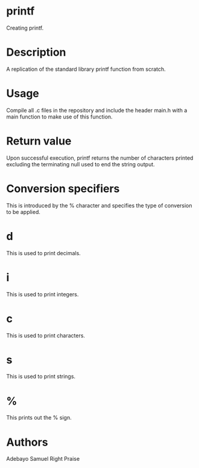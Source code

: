 # printf
Creating printf.
# Description
A replication of the standard library printf function from scratch.
# Usage
Compile all .c files in the repository and include the header main.h with a main function to make use of this function.
# Return value
Upon successful execution, printf returns the number of characters printed excluding the terminating null used to end the string output.
# Conversion specifiers
This is introduced by the % character and specifies the type of conversion to be applied.
# d
This is used to print decimals.
# i
This is used to print integers.
# c
This is used to print characters.
# s
This is used to print strings.
# %
This prints out the % sign.
# Authors
Adebayo Samuel <sammyremi>
Right Praise <sophap>

